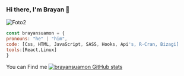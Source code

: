 ### Hi there, I'm Brayan 👋
![Foto2](https://user-images.githubusercontent.com/87401847/143484213-0cb3b216-4e5b-4863-bf9d-dc2bcec79232.jpeg)

```js
const brayansuamon = {
pronouns: "he" | "him",
code: [Css, HTML, JavaScript, SASS, Hooks, Api's, R-Cran, Bizagi]
tools:[React,Linux]
}

```
You can Find me 
[![brayansuamon GitHub stats](https://github-readme-stats.vercel.app/api?username=brayansuamon)](https://github.com/brayansuamon/github-readme-stats)

<!--
**brayansuamon/brayansuamon** is a ✨ _special_ ✨ repository because its `README.md` (this file) appears on your GitHub profile.

Here are some ideas to get you started:

- 🔭 I’m currently working on ...
- 🌱 I’m currently learning ...
- 👯 I’m looking to collaborate on ...
- 🤔 I’m looking for help with ...
- 💬 Ask me about ...
- 📫 How to reach me: ...
- 😄 Pronouns: ...
- ⚡ Fun fact: ...
-->
